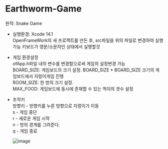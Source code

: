 # Earthworm-Game
원작: Snake Game  

- 실행환경: Xcode 14.1  
	OpenFrameWork의 새 프로젝트를 만든 후, src파일을 위의 파일로 변경하여 실행 가능
  키보드가 영문/소문자인 상태에서 실행할것

- 게임 환경설정  
  ofApp.h파일 내의 변수를 변경함으로써 게임의 설정변경 가능  
  	BOARD_SIZE: 게임보드의 크기 설정. BOARD_SIZE * BOARD_SIZE 크기의 게임보드에서 지렁이게임 진행  
	  ROOM_SIZE: 한 방의 크기 설정.  
	  MAX_FOOD: 게임보드에 동시에 존재할 수 있는 먹이의 갯수 설정  

- 조작키  
  방향키 - 방향키를 누른 방향으로 지렁이가 이동  
  s - 게임 중단  
  r - 새로운 게임 시작  
  n - 방의 경계를 그려준다.  
  q - 게임 종료  
  
	![image](https://user-images.githubusercontent.com/105146508/210339079-ac97b5e7-f99a-43f2-bb44-74193207550b.png)

